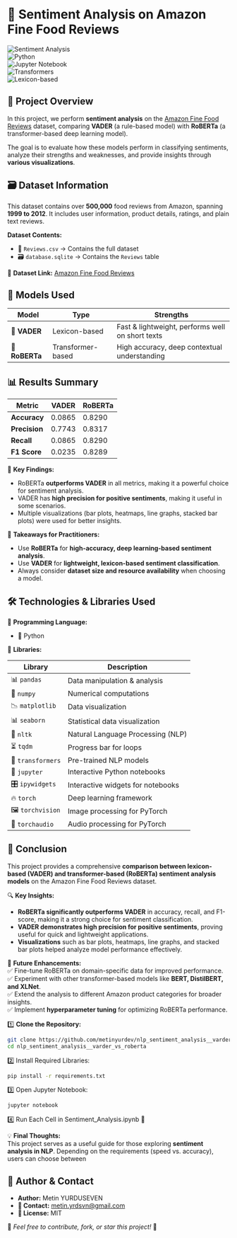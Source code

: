 # 🥗 Sentiment Analysis on Amazon Fine Food Reviews  

![Sentiment Analysis](https://img.shields.io/badge/Sentiment%20Analysis-NLP-blueviolet?style=flat-square)  
![Python](https://img.shields.io/badge/Made%20With-Python-blue?style=flat-square&logo=python)  
![Jupyter Notebook](https://img.shields.io/badge/Platform-Jupyter%20Notebook-orange?style=flat-square&logo=jupyter)  
![Transformers](https://img.shields.io/badge/Model-RoBERTa-green?style=flat-square)  
![Lexicon-based](https://img.shields.io/badge/Model-VADER-yellow?style=flat-square)  

## 📌 Project Overview  

In this project, we perform **sentiment analysis** on the [Amazon Fine Food Reviews](https://www.kaggle.com/datasets/snap/amazon-fine-food-reviews) dataset, comparing **VADER** (a rule-based model) with **RoBERTa** (a transformer-based deep learning model).  

The goal is to evaluate how these models perform in classifying sentiments, analyze their strengths and weaknesses, and provide insights through **various visualizations**.  

## 🗃 Dataset Information  

This dataset contains over **500,000** food reviews from Amazon, spanning **1999 to 2012**. It includes user information, product details, ratings, and plain text reviews.  

**Dataset Contents:**  
- 📄 `Reviews.csv` → Contains the full dataset  
- 🗃 `database.sqlite` → Contains the `Reviews` table  

🔗 **Dataset Link:** [Amazon Fine Food Reviews](https://www.kaggle.com/datasets/snap/amazon-fine-food-reviews)  

## 🔬 Models Used  

| Model  | Type | Strengths |
|--------|------|-----------|
| 📝 **VADER** | Lexicon-based | Fast & lightweight, performs well on short texts |
| 🤖 **RoBERTa** | Transformer-based | High accuracy, deep contextual understanding |

## 📊 Results Summary  

| Metric      | VADER  | RoBERTa  |
|------------|--------|----------|
| **Accuracy**   | 0.0865 | 0.8290   |
| **Precision**  | 0.7743 | 0.8317   |
| **Recall**     | 0.0865 | 0.8290   |
| **F1 Score**   | 0.0235 | 0.8289   |

🎯 **Key Findings:**  
- RoBERTa **outperforms VADER** in all metrics, making it a powerful choice for sentiment analysis.  
- VADER has **high precision for positive sentiments**, making it useful in some scenarios.  
- Multiple visualizations (bar plots, heatmaps, line graphs, stacked bar plots) were used for better insights.  

📌 **Takeaways for Practitioners:**  
- Use **RoBERTa** for **high-accuracy, deep learning-based sentiment analysis**.  
- Use **VADER** for **lightweight, lexicon-based sentiment classification**.  
- Always consider **dataset size and resource availability** when choosing a model.  

## 🛠 Technologies & Libraries Used  

📌 **Programming Language:**  
- 🐍 Python  

📌 **Libraries:**  

| Library | Description |
|---------|------------|
| 📊 `pandas` | Data manipulation & analysis |
| 🔢 `numpy` | Numerical computations |
| 📉 `matplotlib` | Data visualization |
| 📊 `seaborn` | Statistical data visualization |
| 📖 `nltk` | Natural Language Processing (NLP) |
| ⏳ `tqdm` | Progress bar for loops |
| 🤗 `transformers` | Pre-trained NLP models |
| 📔 `jupyter` | Interactive Python notebooks |
| 🎛 `ipywidgets` | Interactive widgets for notebooks |
| 🔥 `torch` | Deep learning framework |
| 🖼 `torchvision` | Image processing for PyTorch |
| 🎵 `torchaudio` | Audio processing for PyTorch |

## 🎯 Conclusion  

This project provides a comprehensive **comparison between lexicon-based (VADER) and transformer-based (RoBERTa) sentiment analysis models** on the Amazon Fine Food Reviews dataset.  

🔍 **Key Insights:**  
- **RoBERTa significantly outperforms VADER** in accuracy, recall, and F1-score, making it a strong choice for sentiment classification.  
- **VADER demonstrates high precision for positive sentiments**, proving useful for quick and lightweight applications.  
- **Visualizations** such as bar plots, heatmaps, line graphs, and stacked bar plots helped analyze model performance effectively.  

🚀 **Future Enhancements:**  
✅ Fine-tune RoBERTa on domain-specific data for improved performance.  
✅ Experiment with other transformer-based models like **BERT, DistilBERT, and XLNet**.  
✅ Extend the analysis to different Amazon product categories for broader insights.  
✅ Implement **hyperparameter tuning** for optimizing RoBERTa performance.  

1️⃣ **Clone the Repository:**  
```bash
git clone https://github.com/metinyurdev/nlp_sentiment_analysis__varder_vs_roberta
cd nlp_sentiment_analysis__varder_vs_roberta
```

2️⃣ Install Required Libraries:
```bash
pip install -r requirements.txt
```

3️⃣ Open Jupyter Notebook:
```bash
jupyter notebook
```

4️⃣ Run Each Cell in Sentiment_Analysis.ipynb 📒


💡 **Final Thoughts:**  
This project serves as a useful guide for those exploring **sentiment analysis in NLP**. Depending on the requirements (speed vs. accuracy), users can choose between

## 📌 Author & Contact  

- **Author:** Metin YURDUSEVEN  
- **📧 Contact:** metin.yrdsvn@gmail.com  
- **📝 License:** MIT  

🚀 *Feel free to contribute, fork, or star this project!* 🌟  

